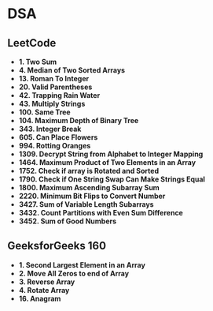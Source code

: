 # DSA

## LeetCode

- **1. Two Sum**
- **4. Median of Two Sorted Arrays**
- **13. Roman To Integer**
- **20. Valid Parentheses**
- **42. Trapping Rain Water**
- **43. Multiply Strings**
- **100. Same Tree**
- **104. Maximum Depth of Binary Tree**
- **343. Integer Break**
- **605. Can Place Flowers**
- **994. Rotting Oranges**
- **1309. Decrypt String from Alphabet to Integer Mapping**
- **1464. Maximum Product of Two Elements in an Array**
- **1752. Check if array is Rotated and Sorted**
- **1790. Check if One String Swap Can Make Strings Equal**
- **1800. Maximum Ascending Subarray Sum**
- **2220. Minimum Bit Flips to Convert Number**
- **3427. Sum of Variable Length Subarrays**
- **3432. Count Partitions with Even Sum Difference**
- **3452. Sum of Good Numbers**

## GeeksforGeeks 160
- **1. Second Largest Element in an Array**
- **2. Move All Zeros to end of Array**
- **3. Reverse Array**
- **4. Rotate Array**
- **16. Anagram**
